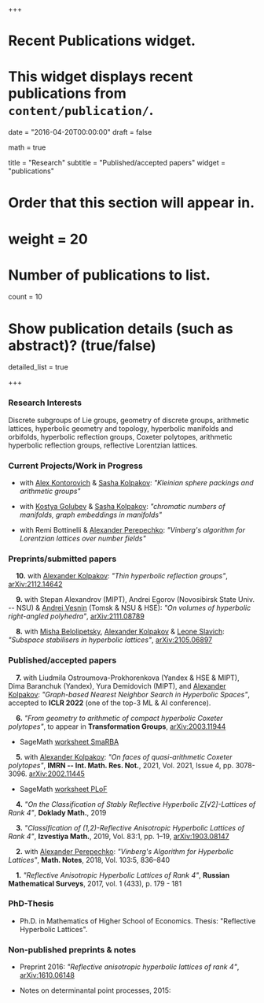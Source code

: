+++
# Recent Publications widget.
# This widget displays recent publications from `content/publication/`.

date = "2016-04-20T00:00:00"
draft = false

math = true

title = "Research"
subtitle = "Published/accepted papers"
widget = "publications"

# Order that this section will appear in.
# weight = 20

# Number of publications to list.
count = 10

# Show publication details (such as abstract)? (true/false)
detailed_list = true



+++

### Research Interests

Discrete subgroups of Lie groups, geometry of discrete groups, arithmetic lattices, hyperbolic geometry and topology, hyperbolic manifolds and orbifolds, hyperbolic reflection groups, Coxeter polytopes, arithmetic hyperbolic reflection groups, reflective Lorentzian lattices.




### Current Projects/Work in Progress

- with [Alex Kontorovich](https://sites.math.rutgers.edu/~alexk/) & [Sasha Kolpakov](https://sashakolpakov.wordpress.com/): *"Kleinian sphere packings and arithmetic groups"*

- with [Kostya Golubev](https://people.math.ethz.ch/~golubevk/) & [Sasha Kolpakov](https://sashakolpakov.wordpress.com/): *"chromatic numbers of manifolds, graph embeddings in manifolds"*

- with Remi Bottinelli & [Alexander Perepechko](http://a.perep.ru/): *"Vinberg's algorithm for Lorentzian lattices over number fields"*




### Preprints/submitted papers

&nbsp; &nbsp; **10.** with [Alexander Kolpakov](https://sashakolpakov.wordpress.com/): *"Thin hyperbolic reflection groups"*, [arXiv:2112.14642](https://arxiv.org/abs/2112.14642)


&nbsp; &nbsp; **9.** with Stepan Alexandrov (MIPT), Andrei Egorov (Novosibirsk State Univ. -- NSU) & [Andrei Vesnin](http://math.nsc.ru/~vesnin/) (Tomsk & NSU & HSE): *"On volumes of hyperbolic right-angled polyhedra"*, [arXiv:2111.08789](https://arxiv.org/abs/2111.08789)

&nbsp; &nbsp; **8.** with [Misha Belolipetsky](http://w3.impa.br/~mbel/), [Alexander Kolpakov](https://sashakolpakov.wordpress.com/) & [Leone Slavich](http://matematica.unipv.it/slavich/): *"Subspace stabilisers in hyperbolic lattices"*, [arXiv:2105.06897](https://arxiv.org/abs/2105.06897)





### Published/accepted papers

&nbsp; &nbsp; **7.** with Liudmila Ostroumova-Prokhorenkova (Yandex & HSE & MIPT), Dima Baranchuk (Yandex), Yura Demidovich (MIPT), and [Alexander Kolpakov](https://sashakolpakov.wordpress.com/): *"Graph-based Nearest Neighbor Search in Hyperbolic Spaces"*, accepted to **ICLR 2022** (one of the top-3 ML & AI conference).

&nbsp; &nbsp; **6.** *"From geometry to arithmetic of compact hyperbolic Coxeter polytopes"*, to appear in **Transformation Groups**, [arXiv:2003.11944](/Bogachev-GeomArithmCoxeter-2020.pdf)

- SageMath [worksheet SmaRBA](https://github.com/nvbogachev/OuterMostEdge/blob/master/SmaRBA.ipynb)

&nbsp; &nbsp; **5.** with [Alexander Kolpakov](https://sashakolpakov.wordpress.com/): *"On faces of quasi-arithmetic Coxeter polytopes"*, **IMRN -- Int. Math. Res. Not.**, 2021, Vol. 2021, Issue 4, pp. 3078-3096. [arXiv:2002.11445](https://arxiv.org/abs/2002.11445v2)

- SageMath [worksheet PLoF](https://www.dropbox.com/s/l8rntjle8wwrrph/PLoF_Lower_dimensional_faces.ipynb)

&nbsp; &nbsp; **4.** *"On the Classification of Stably Reflective Hyperbolic Z[√2]-Lattices of Rank 4"*, **Doklady Math.**, 2019

&nbsp; &nbsp; **3.** *"Classification of (1,2)-Reflective Anisotropic Hyperbolic Lattices of Rank 4"*, **Izvestiya Math.**, 2019, Vol. 83:1, pp. 1–19, [arXiv:1903.08147](https://arxiv.org/abs/1903.08147v1)

&nbsp; &nbsp; **2.** with [Alexander Perepechko](http://a.perep.ru/): *"Vinberg's Algorithm for Hyperbolic Lattices"*, **Math. Notes**, 2018, Vol. 103:5, 836–840

&nbsp; &nbsp; **1.** *"Reflective Anisotropic Hyperbolic Lattices of Rank 4"*, **Russian Mathematical Surveys**, 2017, vol. 1 (433), p. 179 - 181

### PhD-Thesis

- Ph.D. in Mathematics of Higher School of Economics. Thesis: "Reflective Hyperbolic Lattices".


### Non-published preprints & notes

- Preprint 2016: *"Reflective anisotropic hyperbolic lattices of rank 4"*, [arXiv:1610.06148](https://arxiv.org/abs/1610.06148)

- Notes on determinantal point processes, 2015: 

